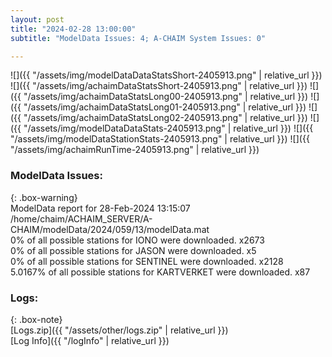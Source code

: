 ```yaml
---
layout: post
title: "2024-02-28 13:00:00"
subtitle: "ModelData Issues: 4; A-CHAIM System Issues: 0"

---
```


![]({{ "/assets/img/modelDataDataStatsShort-2405913.png" | relative_url }})
![]({{ "/assets/img/achaimDataStatsShort-2405913.png" | relative_url }})
![]({{ "/assets/img/achaimDataStatsLong00-2405913.png" | relative_url }})
![]({{ "/assets/img/achaimDataStatsLong01-2405913.png" | relative_url }})
![]({{ "/assets/img/achaimDataStatsLong02-2405913.png" | relative_url }})
![]({{ "/assets/img/modelDataDataStats-2405913.png" | relative_url }})
![]({{ "/assets/img/modelDataStationStats-2405913.png" | relative_url }})
![]({{ "/assets/img/achaimRunTime-2405913.png" | relative_url }})


### ModelData Issues:  
  
{: .box-warning}  
 ModelData report for 28-Feb-2024 13:15:07   
 /home/chaim/ACHAIM_SERVER/A-CHAIM/modelData/2024/059/13/modelData.mat   
 0% of all possible stations for IONO were downloaded. x2673   
 0% of all possible stations for JASON were downloaded. x5   
 0% of all possible stations for SENTINEL were downloaded. x2128   
 5.0167% of all possible stations for KARTVERKET were downloaded. x87   
  


### Logs:  
  
{: .box-note}  
[Logs.zip]({{ "/assets/other/logs.zip" | relative_url }})  
[Log Info]({{ "/logInfo" | relative_url }})  

